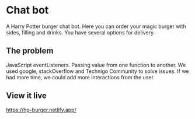 # Chat bot

A Harry Potter burger chat bot. Here you can order your magic burger with sides, filling and drinks. You have several options for delivery.


## The problem

JavaScript eventListeners. Passing value from one function to another. We used google, stackOverflow and Technigo Community to solve issues.
If we had more time, we could add more interactions from the user.  


## View it live

https://hp-burger.netlify.app/
